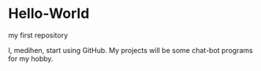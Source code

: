 # Hello-World
my first repository

I, medihen, start using GitHub.
My projects will be some chat-bot programs for my hobby.
